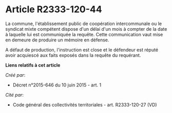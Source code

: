 # Article R2333-120-44

La commune, l'établissement public de coopération intercommunale ou le syndicat mixte compétent dispose d'un délai d'un mois
à compter de la date à laquelle lui est communiquée la requête. Cette communication vaut mise en demeure de produire un
mémoire en défense.

A défaut de production, l'instruction est close et le défendeur est réputé avoir acquiescé aux faits exposés dans la requête
du requérant.

**Liens relatifs à cet article**

_Créé par_:

  - Décret n°2015-646 du 10 juin 2015 - art. 1

_Cité par_:

  - Code général des collectivités territoriales - art. R2333-120-27 (VD)

